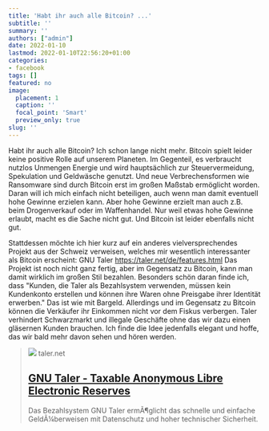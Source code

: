 ```yaml
---
title: 'Habt ihr auch alle Bitcoin? ...'
subtitle: ''
summary: ''
authors: ["admin"]
date: 2022-01-10
lastmod: 2022-01-10T22:56:20+01:00
categories:
- facebook
tags: []
featured: no
image:
  placement: 1
  caption: ''
  focal_point: 'Smart'
  preview_only: true
slug: ''
---
```

Habt ihr auch alle Bitcoin? Ich schon lange nicht mehr. Bitcoin spielt leider keine positive Rolle auf unserem Planeten. Im Gegenteil, es verbraucht nutzlos Unmengen Energie und wird hauptsächlich zur Steuervermeidung, Spekulation und Geldwäsche genutzt. Und neue Verbrechensformen wie Ransomware sind durch Bitcoin erst im großen Maßstab ermöglicht worden. Daran will ich mich einfach nicht beteiligen, auch wenn man damit eventuell hohe Gewinne erzielen kann. Aber hohe Gewinne erzielt man auch z.B. beim Drogenverkauf oder im Waffenhandel. Nur weil etwas hohe Gewinne erlaubt, macht es die Sache nicht gut. Und Bitcoin ist leider ebenfalls nicht gut. 

Stattdessen möchte ich hier kurz auf ein anderes vielversprechendes Projekt aus der Schweiz verweisen, welches mir wesentlich interessanter als Bitcoin erscheint: GNU Taler https://taler.net/de/features.html
Das Projekt ist noch nicht ganz fertig, aber im Gegensatz zu Bitcoin, kann man damit wirklich im großen Stil bezahlen. Besonders schön daran finde ich, dass "Kunden, die Taler als Bezahlsystem verwenden, müssen kein Kundenkonto erstellen und können ihre Waren ohne Preisgabe ihrer Identität erwerben." Das ist wie mit Bargeld. Allerdings und im Gegensatz zu Bitcoin können die Verkäufer ihr Einkommen nicht vor dem Fiskus verbergen. Taler verhindert Schwarzmarkt und illegale Geschäfte ohne das wir dazu einen gläsernen Kunden brauchen.  Ich finde die Idee jedenfalls elegant und hoffe, das wir bald mehr davon sehen und hören werden.
> [![](https://taler.net/favicon.ico)](https://taler.net/de/features.html)
> taler.net
> ## [GNU Taler - Taxable Anonymous Libre Electronic Reserves](https://taler.net/de/features.html)
>
>Das Bezahlsystem GNU Taler ermÃ¶glicht das schnelle und einfache GeldÃ¼berweisen mit Datenschutz und hoher technischer Sicherheit.


